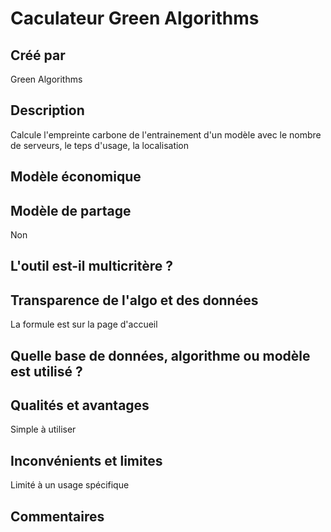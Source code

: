 # Caculateur Green Algorithms

## Créé par

Green Algorithms

## Description

Calcule l'empreinte carbone de l'entrainement d'un modèle avec le nombre de serveurs, le teps d'usage, la localisation

## Modèle économique



## Modèle de partage

Non

## L'outil est-il multicritère ?



## Transparence de l'algo et des données

La formule est sur la page d'accueil

## Quelle base de données, algorithme ou modèle est utilisé ?



## Qualités et avantages

Simple à utiliser

## Inconvénients et limites

Limité à un usage spécifique

## Commentaires



